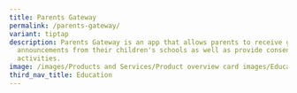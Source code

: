 ```yaml
---
title: Parents Gateway
permalink: /parents-gateway/
variant: tiptap
description: Parents Gateway is an app that allows parents to receive general
  announcements from their children's schools as well as provide consent for
  activities.
image: /images/Products and Services/Product overview card images/Education.png
third_nav_title: Education
---
```


